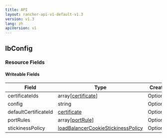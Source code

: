 ```yaml
---
title: API
layout: rancher-api-v1-default-v1.3
version: v1.3
lang: zh
apiVersion: v1
---
```


## lbConfig



### Resource Fields

#### Writeable Fields

Field | Type | Create | Update | Default | Notes
---|---|---|---|---|---
certificateIds | array[[certificate]({{site.baseurl}}/rancher/{{page.version}}/{{page.lang}}/api/{{page.apiVersion}}/api-resources/certificate/)] | Optional | - | - | 
config | string | Optional | - | - | 
defaultCertificateId | [certificate]({{site.baseurl}}/rancher/{{page.version}}/{{page.lang}}/api/{{page.apiVersion}}/api-resources/certificate/) | Optional | - | - | 
portRules | array[[portRule]({{site.baseurl}}/rancher/{{page.version}}/{{page.lang}}/api/{{page.apiVersion}}/api-resources/portRule/)] | Optional | - | - | 
stickinessPolicy | [loadBalancerCookieStickinessPolicy]({{site.baseurl}}/rancher/{{page.version}}/{{page.lang}}/api/{{page.apiVersion}}/api-resources/loadBalancerCookieStickinessPolicy/) | Optional | - | - | 



<br>
